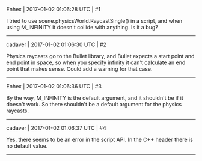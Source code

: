 Enhex | 2017-01-02 01:06:28 UTC | #1

I tried to use scene.physicsWorld.RaycastSingle() in a script, and when using M_INFINITY it doesn't collide with anything.
Is it a bug?

-------------------------

cadaver | 2017-01-02 01:06:30 UTC | #2

Physics raycasts go to the Bullet library, and Bullet expects a start point and end point in space, so when you specify infinity it can't calculate an end point that makes sense. Could add a warning for that case.

-------------------------

Enhex | 2017-01-02 01:06:36 UTC | #3

By the way, M_INFINITY is the default argument, and it shouldn't be if it doesn't work.
So there shouldn't be a default argument for the physics raycasts.

-------------------------

cadaver | 2017-01-02 01:06:37 UTC | #4

Yes, there seems to be an error in the script API. In the C++ header there is no default value.

-------------------------

